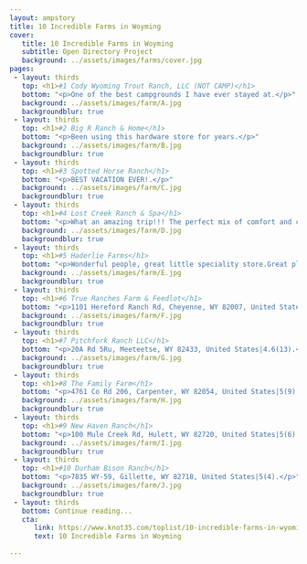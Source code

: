 ```yaml
---
layout: ampstory
title: 10 Incredible Farms in Woyming
cover: 
   title: 10 Incredible Farms in Woyming
   subtitle: Open Directory Project
   background: ../assets/images/farms/cover.jpg
pages: 
 - layout: thirds
   top: <h1>#1 Cody Wyoming Trout Ranch, LLC (NOT CAMP)</h1>
   bottom: "<p>One of the best campgrounds I have ever stayed at.</p>"
   background: ../assets/images/farm/A.jpg
   backgroundblur: true   
 - layout: thirds
   top: <h1>#2 Big R Ranch & Home</h1>
   bottom: "<p>Been using this hardware store for years.</p>"
   background: ../assets/images/farm/B.jpg
   backgroundblur: true  
 - layout: thirds
   top: <h1>#3 Spotted Horse Ranch</h1>
   bottom: "<p>BEST VACATION EVER!.</p>"
   background: ../assets/images/farm/C.jpg
   backgroundblur: true
 - layout: thirds
   top: <h1>#4 Lost Creek Ranch & Spa</h1>
   bottom: "<p>What an amazing trip!!! The perfect mix of comfort and cowboy!.</p>"
   background: ../assets/images/farm/D.jpg
   backgroundblur: true  
 - layout: thirds
   top: <h1>#5 Haderlie Farms</h1>
   bottom: "<p>Wonderful people, great little speciality store.Great place.</p>"
   background: ../assets/images/farm/E.jpg
   backgroundblur: true  
 - layout: thirds
   top: <h1>#6 True Ranches Farm & Feedlot</h1>
   bottom: "<p>1101 Hereford Ranch Rd, Cheyenne, WY 82007, United States|4.3(23).</p>"
   background: ../assets/images/farm/F.jpg
   backgroundblur: true  
 - layout: thirds
   top: <h1>#7 Pitchfork Ranch LLC</h1>
   bottom: "<p>20A Rd 5Ru, Meeteetse, WY 82433, United States|4.6(13).</p>"
   background: ../assets/images/farm/G.jpg
   backgroundblur: true 
 - layout: thirds
   top: <h1>#8 The Family Farm</h1>
   bottom: "<p>4761 Co Rd 206, Carpenter, WY 82054, United States|5(9).</p>"
   background: ../assets/images/farm/H.jpg
   backgroundblur: true 
 - layout: thirds
   top: <h1>#9 New Haven Ranch</h1>
   bottom: "<p>100 Mule Creek Rd, Hulett, WY 82720, United States|5(6).</p>"
   background: ../assets/images/farm/I.jpg
   backgroundblur: true 
 - layout: thirds
   top: <h1>#10 Durham Bison Ranch</h1>
   bottom: "<p>7835 WY-59, Gillette, WY 82718, United States|5(4).</p>"
   background: ../assets/images/farm/J.jpg
   backgroundblur: true   
 - layout: thirds
   bottom: Continue reading...
   cta:
      link: https://www.knot35.com/toplist/10-incredible-farms-in-wyoming-you-need-to-visit/
      text: 10 Incredible Farms in Woyming
      
---
```

